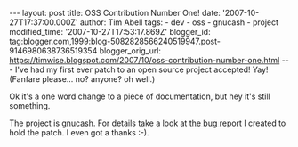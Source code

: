 \--- layout: post title: OSS Contribution Number One! date: '2007-10-27T17:37:00.000Z' author: Tim Abell tags: - dev - oss - gnucash - project modified\_time: '2007-10-27T17:53:17.869Z' blogger\_id: tag:blogger.com,1999:blog-5082828566240519947.post-9146980638736519354 blogger\_orig\_url: https://timwise.blogspot.com/2007/10/oss-contribution-number-one.html --- I've had my first ever patch to an open source project accepted! Yay! (Fanfare please... no? anyone? oh well.)  
  
Ok it's a one word change to a piece of documentation, but hey it's still something.  
  
The project is [gnucash](http://www.gnucash.org/). For details take a look at [the bug report](http://bugzilla.gnome.org/show_bug.cgi?id=490699) I created to hold the patch. I even got a thanks :-).